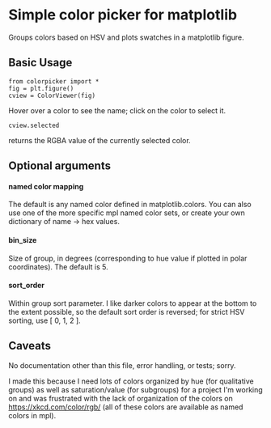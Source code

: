 # Simple color picker for matplotlib

Groups colors based on HSV and plots swatches in a matplotlib figure.

## Basic Usage
```
from colorpicker import *
fig = plt.figure()
cview = ColorViewer(fig)
```

Hover over a color to see the name; click on the color to select it.

```
cview.selected
```

returns the RGBA value of the currently selected color.

## Optional arguments

#### named color mapping
The default is any named color defined in matplotlib.colors.  You can also use one of the more specific mpl named color sets, or create your own dictionary of name -> hex values.

#### bin_size
Size of group, in degrees (corresponding to hue value if plotted in polar coordinates).  The default is 5.

#### sort_order
Within group sort parameter.  I like darker colors to appear at the bottom to the extent possible, so the default sort order is reversed; for strict HSV sorting, use [ 0, 1, 2 ].

## Caveats

No documentation other than this file, error handling, or tests; sorry.

I made this because I need lots of colors organized by hue (for qualitative groups) as well as saturation/value (for subgroups) for a project I'm working on and was frustrated with the lack of organization of the colors on https://xkcd.com/color/rgb/ (all of these colors are available as named colors in mpl).
